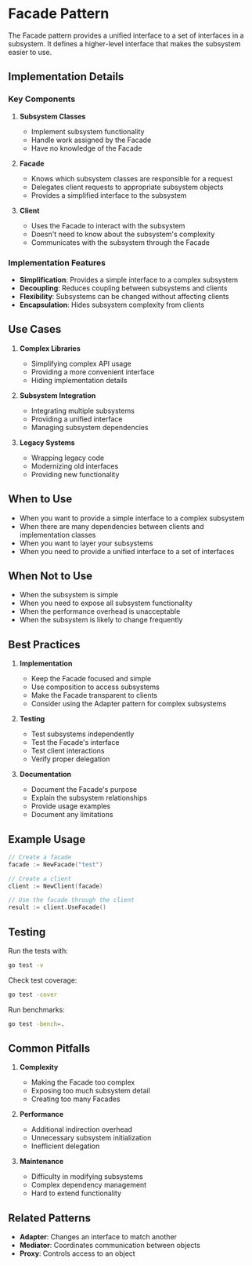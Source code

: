 # Facade Pattern

The Facade pattern provides a unified interface to a set of interfaces in a subsystem. It defines a higher-level interface that makes the subsystem easier to use.

## Implementation Details

### Key Components

1. **Subsystem Classes**

   - Implement subsystem functionality
   - Handle work assigned by the Facade
   - Have no knowledge of the Facade

2. **Facade**

   - Knows which subsystem classes are responsible for a request
   - Delegates client requests to appropriate subsystem objects
   - Provides a simplified interface to the subsystem

3. **Client**
   - Uses the Facade to interact with the subsystem
   - Doesn't need to know about the subsystem's complexity
   - Communicates with the subsystem through the Facade

### Implementation Features

- **Simplification**: Provides a simple interface to a complex subsystem
- **Decoupling**: Reduces coupling between subsystems and clients
- **Flexibility**: Subsystems can be changed without affecting clients
- **Encapsulation**: Hides subsystem complexity from clients

## Use Cases

1. **Complex Libraries**

   - Simplifying complex API usage
   - Providing a more convenient interface
   - Hiding implementation details

2. **Subsystem Integration**

   - Integrating multiple subsystems
   - Providing a unified interface
   - Managing subsystem dependencies

3. **Legacy Systems**
   - Wrapping legacy code
   - Modernizing old interfaces
   - Providing new functionality

## When to Use

- When you want to provide a simple interface to a complex subsystem
- When there are many dependencies between clients and implementation classes
- When you want to layer your subsystems
- When you need to provide a unified interface to a set of interfaces

## When Not to Use

- When the subsystem is simple
- When you need to expose all subsystem functionality
- When the performance overhead is unacceptable
- When the subsystem is likely to change frequently

## Best Practices

1. **Implementation**

   - Keep the Facade focused and simple
   - Use composition to access subsystems
   - Make the Facade transparent to clients
   - Consider using the Adapter pattern for complex subsystems

2. **Testing**

   - Test subsystems independently
   - Test the Facade's interface
   - Test client interactions
   - Verify proper delegation

3. **Documentation**
   - Document the Facade's purpose
   - Explain the subsystem relationships
   - Provide usage examples
   - Document any limitations

## Example Usage

```go
// Create a facade
facade := NewFacade("test")

// Create a client
client := NewClient(facade)

// Use the facade through the client
result := client.UseFacade()
```

## Testing

Run the tests with:

```bash
go test -v
```

Check test coverage:

```bash
go test -cover
```

Run benchmarks:

```bash
go test -bench=.
```

## Common Pitfalls

1. **Complexity**

   - Making the Facade too complex
   - Exposing too much subsystem detail
   - Creating too many Facades

2. **Performance**

   - Additional indirection overhead
   - Unnecessary subsystem initialization
   - Inefficient delegation

3. **Maintenance**
   - Difficulty in modifying subsystems
   - Complex dependency management
   - Hard to extend functionality

## Related Patterns

- **Adapter**: Changes an interface to match another
- **Mediator**: Coordinates communication between objects
- **Proxy**: Controls access to an object
